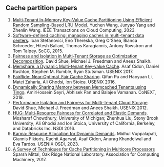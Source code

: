 ## Cache partition papers

1. [Multi-Tenant In-Memory Key-Value Cache Partitioning Using Efficient Random Sampling-Based LRU Model](https://ieeexplore.ieee.org/stamp/stamp.jsp?tp=&arnumber=10205957). Yuchen Wang, Junyao Yang and Zhenlin Wang. IEEE Transactions on Cloud Computing, 2023.
2. [Software-defined caching: managing caches in multi-tenant data centers](http://rowstron.azurewebsites.net/Publications/socc15-final111.pdf). Ioan Stefanovici, Eno Thereska, Greg O'Shea, Bianca Schroeder, Hitesh Ballani, Thomas Karagiannis, Antony Rowstron and Tom Talpey. SoCC, 2015.
3. [Fairness and Isolation in Multi-Tenant Storage as Optimization Decomposition](https://sns.cs.princeton.edu/assets/papers/2013-osr-shue.pdf). David Shue, Michael J. Freedman and Anees Shaikh.
4. [Memshare: a Dynamic Multi-tenant Key-value Cache](https://www.usenix.org/system/files/conference/atc17/atc17-cidon.pdf). Asaf Cidon, Daniel Rushton, Stephen M. Rumble, Ryan Stutsman. USENIX 2017.
5. [FairRide: Near-Optimal, Fair Cache Sharing](https://www.usenix.org/system/files/conference/nsdi16/nsdi16-paper-pu.pdf). Qifan Pu and Haoyuan Li, Matei Zaharia, Ali Ghodsi, Ion Stoica. USENIX 2016.
6. [Dynamically Sharing Memory between Memcached Tenants using Tingo](https://www.cs.uic.edu/~balajee/papers/tingo-conextw.pdf). AmirHossein Seyri, Abhisek Pan and Balajee Vamanan. CoNEXT, 2019.
7. [Performance Isolation and Fairness for Multi-Tenant Cloud Storage](https://www.usenix.org/system/files/conference/osdi12/osdi12-final-215.pdf). David Shue, Michael J. Freedman and Anees Shaikh. USENIX 2012.
8. [HUG: Multi-Resource Fairness for Correlated and Elastic Demands](https://www.usenix.org/conference/nsdi16/technical-sessions/presentation/chowdhury). Mosharaf Chowdhury, University of Michigan; Zhenhua Liu, Stony Brook University; Ali Ghodsi and Ion Stoica, University of California, Berkeley, and Databricks Inc. NSDI 2016.
9. [Karma: Resource Allocation for Dynamic Demands](https://arxiv.org/pdf/2305.17222.pdf). Midhul Vuppalapati, Giannis Fikioris, Rachit Agarwal, Asaf Cidon, Anurag Khandelwal and Eva Tardos. USENIX OSDI, 2023.
10. [A Survey of Techniques for Cache Partitioning in Multicore Processors](https://dl.acm.org/doi/abs/10.1145/3062394) Sparsh Mittal, Oak Ridge National Laboratory. Association for Computing Machinery, 2017.


